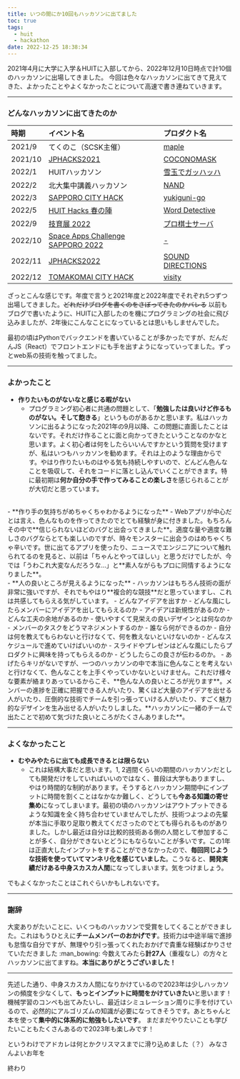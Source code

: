 ```yaml
---
title: いつの間にか10回もハッカソンに出てました
toc: true
tags:
  - huit
  - hackathon
date: 2022-12-25 18:38:34
---
```


2021年4月に大学に入学＆HUITに入部してから、2022年12月10日時点で計10個のハッカソンに出場してきました。
今回は色々なハッカソンに出てきて見えてきた、よかったことやよくなかったことについて高速で書き連ねていきます。

<!-- more -->

---

### どんなハッカソンに出てきたのか

|時期|イベント名|プロダクト名|
|:-|:-|:-|
|2021/9|てくのこ（SCSK主催）|[maple](https://github.com/Al-Mikan/Maple)|
|2021/10|[JPHACKS2021](https://jphacks.com/2021/)|[COCONOMASK](https://github.com/jphacks/A_2111)|
|2022/1|HUITハッカソン|[雪玉でガッハッハ](https://github.com/HUITGroup/huithack2022-snowball-gahhahha)|
|2022/2|北大集中講義ハッカソン|[NAND](https://github.com/USK314/NAND_frontend)|
|2022/3|[SAPPORO CITY HACK](https://mikan-hchp.connpass.com/event/240964/)|[yukiguni-go](https://github.com/mikan-project/hokkaido_hack_1_a)|
|2022/5|[HUIT Hacks 春の陣](https://twitter.com/huitgroup/status/1528311268071067648)|[Word Detective](https://github.com/negi0810/Word-Detective)|
|2022/9|[技育展 2022](https://talent.supporterz.jp/geekten/2022/)|[プロ棋士サーバ](https://github.com/usatyo/spice-family)|
|2022/10|[Space Apps Challenge SAPPORO 2022](https://spaceappsjapan.connpass.com/event/259963/)|[-](https://github.com/shoumoji/huit-space-apps-sapporo)|
|2022/11|[JPHACKS2022](https://jphacks.com/2022/)|[SOUND DIRECTIONS](https://github.com/jphacks/A_2209)|
|2022/12|[TOMAKOMAI CITY HACK](https://tch2022.mikan-foundation.org/)|[visity](https://github.com/yyforXR/ONINO_SENTAKUITA)|

ざっとこんな感じです。年度で言うと2021年度と2022年度でそれぞれ5つずつ出場してきました。~~どれだけブログを書くのをさぼってきたのかバレる~~
以前もブログで書いたように、HUITに入部したのを機にプログラミングの社会に飛び込みましたが、2年後にこんなことになっているとは思いもしませんでした。

最初の頃はPythonでバックエンドを書いていることが多かったですが、だんだんJS（React）でフロントエンドにも手を出すようになっていってました。ずっとweb系の技術を触ってました。

---

### よかったこと

- **作りたいものがないなと感じる暇がない**
    - プログラミング初心者に共通の問題として、「**勉強したは良いけど作るものがない。そして飽きる**」というものがあるかと思います。私はハッカソンに出るようになった2021年の9月以降、この問題に直面したことはないです。それだけ作ることに面と向かってきたということなのかなと思います。よく初心者は何をしたらいいんですかという質問を受けますが、私はいつもハッカソンを勧めます。それは上のような理由からです。やはり作りたいものはやる気も持続しやすいので、どんどん色んなことを吸収して、それをコードに落とし込んでいくことができます。特に最初期は**何か自分の手で作ってみることの楽しさ**を感じられることがが大切だと思っています。
<br>
- **作り手の気持ちがめちゃくちゃわかるようになった**
    - Webアプリが中心だとは言え、色んなものを作ってきたのでとても経験が身に付きました。もちろんその中で**信じられないほどのバグと出会ってきました**。適度な量や適度な難しさのバグならとても楽しいのですが、時々モンスターに出会うのはめちゃくちゃ辛いです。世に出てるアプリを使ったり、ニュースでエンジニアについて触れられてるのを見ると、以前は「ちゃんとやってほしい」と思うだけでしたが、今では「うわこれ大変なんだろうな…」と**素人ながらもプロに同情するようになりました**。
<br>
- **人の良いところが見えるようになった**
    - ハッカソンはもちろん技術の面が非常に強いですが、それでもやはり**複合的な競技**だと思っていますし、これは共感してもらえる気がしています。
        - どんなアイデアを出すか
        - どんな風にしたらメンバーにアイデアを出してもらえるのか
        - アイデアは新規性があるのか
        - どんな工夫の余地があるのか
        - 使いやすくて見栄えの良いデザインとは何なのか
        - メンバーのタスクをどうマネジメントするのか
        - 誰なら何ができるのか
        - 自分は何を教えてもらわないと行けなくて、何を教えないといけないのか
        - どんなスケジュールで進めていけばいいのか
        - スライドやプレゼンはどんな風にしたらプロダクトに興味を持ってもらえるのか
        - どうしたらこの良さが伝わるのか。
    - あげたらキリがないですが、一つのハッカソンの中で本当に色んなことを考えないと行けなくて、色んなことを上手くやっていかないといけません。これだけ様々な要素が絡まりあっているからこそ、**色んな人の良いところが光ります**。メンバーの進捗を正確に把握できる人がいたり、驚くほど大量のアイデアを出せる人がいたり、圧倒的な技術でチームを引っ張っていける人がいたり、すごく魅力的なデザインを生み出せる人がいたりしました。**ハッカソンに一緒のチームで出たことで初めて気づけた良いところがたくさんありました**。

---

### よくなかったこと

- **むやみやたらに出ても成長できるとは限らない**
    - これは結構大事だと思います。1, 2週間くらいの期間のハッカソンだとしても開発だけをしていればいいのではなく、普段は大学もありますし、やはり時間的な制約があります。そうするとハッカソン期間中にインプットに時間を割くことはなかなか難しく、どうしても**今ある知識の寄せ集め**になってしまいます。最初の頃のハッカソンはアウトプットできるような知識を全く持ち合わせていませんでしたが、技術つよつよの先輩が本当に手取り足取り教えてくださったのでとても得られるものがありました。しかし最近は自分は比較的技術ある側の人間として参加することが多く、自分ができないとどうにもならないことが多いです。この1年は正直大したインプットをすることができなかったので、**毎回同じような技術を使っていてマンネリ化を感じていました**。こうなると、**開発実績だけある中身スカスカ人間**になってしまいます。気をつけましょう。

でもよくなかったことはこれぐらいかもしれないです。

---

### 謝辞

大変ありがたいことに、いくつものハッカソンで受賞をしてくることができました。これはもうひとえに**チームメンバーのおかげです**。技術力は中途半端で進捗も怠惰な自分ですが、無理やり引っ張ってくれたおかげで貴重な経験ばかりさせていただきました :man_bowing:
今数えてみたら**計27人**（重複なし）の方々とハッカソンに出てますね。**本当にありがとうございました！**

---

先述した通り、中身スカスカ人間になりかけているので2023年は少しハッカソンの頻度を少なくして、**もっとインプットに時間をかけていきたい**と思います！
機械学習のコンペも出てみたいし、最近はシミュレーション周りに手を付けているので、必然的にアルゴリズムの知識が必要になってきそうです。あとちゃんと本を使って**集中的に体系的に勉強もしたいです**。
まだまだやりたいことも学びたいこともたくさんあるので2023年も楽しみです！

というわけでアドカレは何とかクリスマスまでに滑り込めました（？）
みなさんよいお年を

終わり
